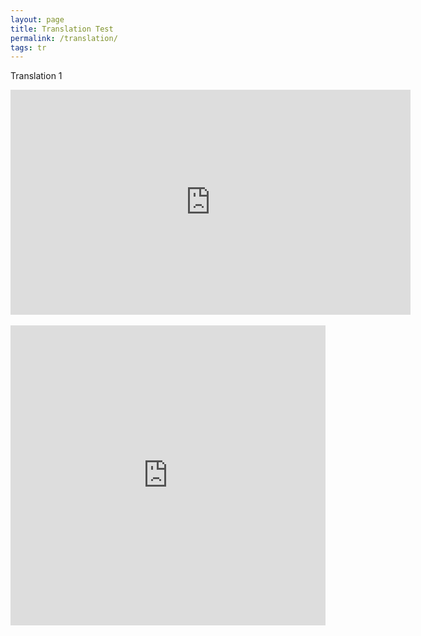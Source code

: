 ```yaml
---
layout: page
title: Translation Test
permalink: /translation/
tags: tr
---
```


Translation 1

<iframe src="https://uofnelincoln-my.sharepoint.com/personal/bdavies8_unl_edu/_layouts/15/embed.aspx?UniqueId=477377c6-13c1-4f59-8e3b-0674b76eb056&embed=%7B%22ust%22%3Atrue%2C%22hv%22%3A%22CopyEmbedCode%22%7D&referrer=StreamWebApp&referrerScenario=EmbedDialog.Create" width="640" height="360" frameborder="0" scrolling="no" allowfullscreen title="Recording.wmv"></iframe><br><br>

<iframe width="640px" height="480px" src="https://forms.office.com/Pages/ResponsePage.aspx?id=rQHb_YNJbkOrNRrwQ7gYyfDXI0b2HuJIujEx9rS1mfdUOTVYWENGTzVDV1BLV05HVUdWQTRBOE5WTS4u&embed=true" frameborder="0" marginwidth="0" marginheight="0" style="border: none; max-width:100%; max-height:100vh" allowfullscreen webkitallowfullscreen mozallowfullscreen msallowfullscreen> </iframe>
